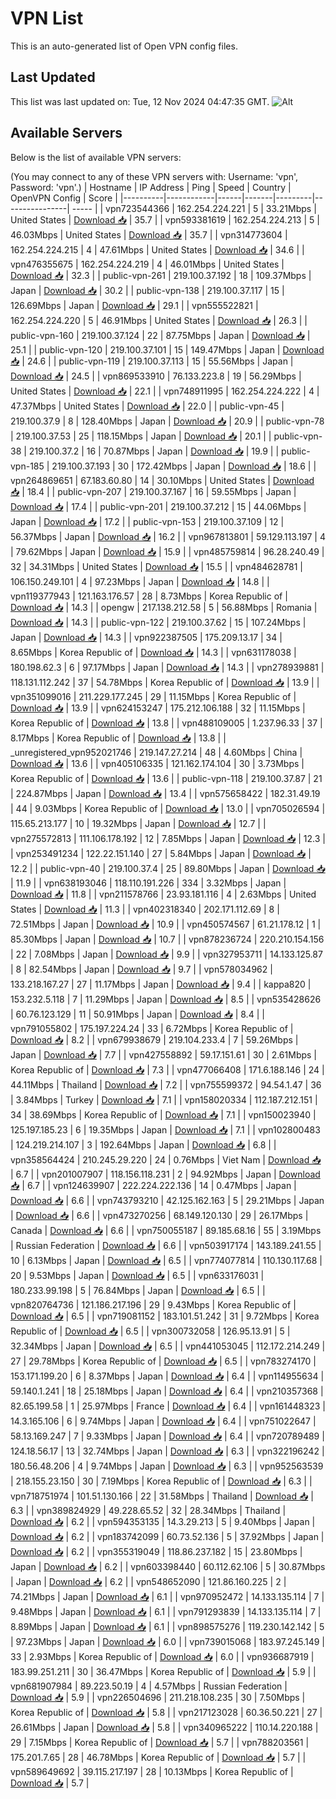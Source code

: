 # VPN List

This is an auto-generated list of Open VPN config files.

## Last Updated

This list was last updated on: Tue, 12 Nov 2024 04:47:35 GMT.
![Alt](https://repobeats.axiom.co/api/embed/186b98318ef1479477931607c1ad7d823f12451f.svg "Repobeats analytics image")

## Available Servers

Below is the list of available VPN servers:

(You may connect to any of these VPN servers with: Username: 'vpn', Password: 'vpn'.)
| Hostname | IP Address | Ping | Speed | Country | OpenVPN Config | Score |
|----------|------------|------|-------|---------|----------------| ----- |
| vpn723544366 | 162.254.224.221 | 5 | 33.21Mbps | United States | [Download 📥](./configs/server_0_US.ovpn) | 35.7 |
| vpn593381619 | 162.254.224.213 | 5 | 46.03Mbps | United States | [Download 📥](./configs/server_1_US.ovpn) | 35.7 |
| vpn314773604 | 162.254.224.215 | 4 | 47.61Mbps | United States | [Download 📥](./configs/server_2_US.ovpn) | 34.6 |
| vpn476355675 | 162.254.224.219 | 4 | 46.01Mbps | United States | [Download 📥](./configs/server_3_US.ovpn) | 32.3 |
| public-vpn-261 | 219.100.37.192 | 18 | 109.37Mbps | Japan | [Download 📥](./configs/server_4_JP.ovpn) | 30.2 |
| public-vpn-138 | 219.100.37.117 | 15 | 126.69Mbps | Japan | [Download 📥](./configs/server_5_JP.ovpn) | 29.1 |
| vpn555522821 | 162.254.224.220 | 5 | 46.91Mbps | United States | [Download 📥](./configs/server_6_US.ovpn) | 26.3 |
| public-vpn-160 | 219.100.37.124 | 22 | 87.75Mbps | Japan | [Download 📥](./configs/server_7_JP.ovpn) | 25.1 |
| public-vpn-120 | 219.100.37.101 | 15 | 149.47Mbps | Japan | [Download 📥](./configs/server_8_JP.ovpn) | 24.6 |
| public-vpn-119 | 219.100.37.113 | 15 | 55.56Mbps | Japan | [Download 📥](./configs/server_9_JP.ovpn) | 24.5 |
| vpn869533910 | 76.133.223.8 | 19 | 56.29Mbps | United States | [Download 📥](./configs/server_10_US.ovpn) | 22.1 |
| vpn748911995 | 162.254.224.222 | 4 | 47.37Mbps | United States | [Download 📥](./configs/server_11_US.ovpn) | 22.0 |
| public-vpn-45 | 219.100.37.9 | 8 | 128.40Mbps | Japan | [Download 📥](./configs/server_12_JP.ovpn) | 20.9 |
| public-vpn-78 | 219.100.37.53 | 25 | 118.15Mbps | Japan | [Download 📥](./configs/server_13_JP.ovpn) | 20.1 |
| public-vpn-38 | 219.100.37.2 | 16 | 70.87Mbps | Japan | [Download 📥](./configs/server_14_JP.ovpn) | 19.9 |
| public-vpn-185 | 219.100.37.193 | 30 | 172.42Mbps | Japan | [Download 📥](./configs/server_15_JP.ovpn) | 18.6 |
| vpn264869651 | 67.183.60.80 | 14 | 30.10Mbps | United States | [Download 📥](./configs/server_16_US.ovpn) | 18.4 |
| public-vpn-207 | 219.100.37.167 | 16 | 59.55Mbps | Japan | [Download 📥](./configs/server_17_JP.ovpn) | 17.4 |
| public-vpn-201 | 219.100.37.212 | 15 | 44.06Mbps | Japan | [Download 📥](./configs/server_18_JP.ovpn) | 17.2 |
| public-vpn-153 | 219.100.37.109 | 12 | 56.37Mbps | Japan | [Download 📥](./configs/server_19_JP.ovpn) | 16.2 |
| vpn967813801 | 59.129.113.197 | 4 | 79.62Mbps | Japan | [Download 📥](./configs/server_20_JP.ovpn) | 15.9 |
| vpn485759814 | 96.28.240.49 | 32 | 34.31Mbps | United States | [Download 📥](./configs/server_21_US.ovpn) | 15.5 |
| vpn484628781 | 106.150.249.101 | 4 | 97.23Mbps | Japan | [Download 📥](./configs/server_22_JP.ovpn) | 14.8 |
| vpn119377943 | 121.163.176.57 | 28 | 8.73Mbps | Korea Republic of | [Download 📥](./configs/server_23_KR.ovpn) | 14.3 |
| opengw | 217.138.212.58 | 5 | 56.88Mbps | Romania | [Download 📥](./configs/server_24_RO.ovpn) | 14.3 |
| public-vpn-122 | 219.100.37.62 | 15 | 107.24Mbps | Japan | [Download 📥](./configs/server_25_JP.ovpn) | 14.3 |
| vpn922387505 | 175.209.13.17 | 34 | 8.65Mbps | Korea Republic of | [Download 📥](./configs/server_26_KR.ovpn) | 14.3 |
| vpn631178038 | 180.198.62.3 | 6 | 97.17Mbps | Japan | [Download 📥](./configs/server_27_JP.ovpn) | 14.3 |
| vpn278939881 | 118.131.112.242 | 37 | 54.78Mbps | Korea Republic of | [Download 📥](./configs/server_28_KR.ovpn) | 13.9 |
| vpn351099016 | 211.229.177.245 | 29 | 11.15Mbps | Korea Republic of | [Download 📥](./configs/server_29_KR.ovpn) | 13.9 |
| vpn624153247 | 175.212.106.188 | 32 | 11.15Mbps | Korea Republic of | [Download 📥](./configs/server_30_KR.ovpn) | 13.8 |
| vpn488109005 | 1.237.96.33 | 37 | 8.17Mbps | Korea Republic of | [Download 📥](./configs/server_31_KR.ovpn) | 13.8 |
| _unregistered_vpn952021746 | 219.147.27.214 | 48 | 4.60Mbps | China | [Download 📥](./configs/server_32_CN.ovpn) | 13.6 |
| vpn405106335 | 121.162.174.104 | 30 | 3.73Mbps | Korea Republic of | [Download 📥](./configs/server_33_KR.ovpn) | 13.6 |
| public-vpn-118 | 219.100.37.87 | 21 | 224.87Mbps | Japan | [Download 📥](./configs/server_34_JP.ovpn) | 13.4 |
| vpn575658422 | 182.31.49.19 | 44 | 9.03Mbps | Korea Republic of | [Download 📥](./configs/server_35_KR.ovpn) | 13.0 |
| vpn705026594 | 115.65.213.177 | 10 | 19.32Mbps | Japan | [Download 📥](./configs/server_36_JP.ovpn) | 12.7 |
| vpn275572813 | 111.106.178.192 | 12 | 7.85Mbps | Japan | [Download 📥](./configs/server_37_JP.ovpn) | 12.3 |
| vpn253491234 | 122.22.151.140 | 27 | 5.84Mbps | Japan | [Download 📥](./configs/server_38_JP.ovpn) | 12.2 |
| public-vpn-40 | 219.100.37.4 | 25 | 89.80Mbps | Japan | [Download 📥](./configs/server_39_JP.ovpn) | 11.9 |
| vpn638193046 | 118.110.191.226 | 334 | 3.32Mbps | Japan | [Download 📥](./configs/server_40_JP.ovpn) | 11.8 |
| vpn211578766 | 23.93.181.116 | 4 | 2.63Mbps | United States | [Download 📥](./configs/server_41_US.ovpn) | 11.3 |
| vpn402318340 | 202.171.112.69 | 8 | 72.51Mbps | Japan | [Download 📥](./configs/server_42_JP.ovpn) | 10.9 |
| vpn450574567 | 61.21.178.12 | 1 | 85.30Mbps | Japan | [Download 📥](./configs/server_43_JP.ovpn) | 10.7 |
| vpn878236724 | 220.210.154.156 | 22 | 7.08Mbps | Japan | [Download 📥](./configs/server_44_JP.ovpn) | 9.9 |
| vpn327953711 | 14.133.125.87 | 8 | 82.54Mbps | Japan | [Download 📥](./configs/server_45_JP.ovpn) | 9.7 |
| vpn578034962 | 133.218.167.27 | 27 | 11.17Mbps | Japan | [Download 📥](./configs/server_46_JP.ovpn) | 9.4 |
| kappa820 | 153.232.5.118 | 7 | 11.29Mbps | Japan | [Download 📥](./configs/server_47_JP.ovpn) | 8.5 |
| vpn535428626 | 60.76.123.129 | 11 | 50.91Mbps | Japan | [Download 📥](./configs/server_48_JP.ovpn) | 8.4 |
| vpn791055802 | 175.197.224.24 | 33 | 6.72Mbps | Korea Republic of | [Download 📥](./configs/server_49_KR.ovpn) | 8.2 |
| vpn679938679 | 219.104.233.4 | 7 | 59.26Mbps | Japan | [Download 📥](./configs/server_50_JP.ovpn) | 7.7 |
| vpn427558892 | 59.17.151.61 | 30 | 2.61Mbps | Korea Republic of | [Download 📥](./configs/server_51_KR.ovpn) | 7.3 |
| vpn477066408 | 171.6.188.146 | 24 | 44.11Mbps | Thailand | [Download 📥](./configs/server_52_TH.ovpn) | 7.2 |
| vpn755599372 | 94.54.1.47 | 36 | 3.84Mbps | Turkey | [Download 📥](./configs/server_53_TR.ovpn) | 7.1 |
| vpn158020334 | 112.187.212.151 | 34 | 38.69Mbps | Korea Republic of | [Download 📥](./configs/server_54_KR.ovpn) | 7.1 |
| vpn150023940 | 125.197.185.23 | 6 | 19.35Mbps | Japan | [Download 📥](./configs/server_55_JP.ovpn) | 7.1 |
| vpn102800483 | 124.219.214.107 | 3 | 192.64Mbps | Japan | [Download 📥](./configs/server_56_JP.ovpn) | 6.8 |
| vpn358564424 | 210.245.29.220 | 24 | 0.76Mbps | Viet Nam | [Download 📥](./configs/server_57_VN.ovpn) | 6.7 |
| vpn201007907 | 118.156.118.231 | 2 | 94.92Mbps | Japan | [Download 📥](./configs/server_58_JP.ovpn) | 6.7 |
| vpn124639907 | 222.224.222.136 | 14 | 0.47Mbps | Japan | [Download 📥](./configs/server_59_JP.ovpn) | 6.6 |
| vpn743793210 | 42.125.162.163 | 5 | 29.21Mbps | Japan | [Download 📥](./configs/server_60_JP.ovpn) | 6.6 |
| vpn473270256 | 68.149.120.130 | 29 | 26.17Mbps | Canada | [Download 📥](./configs/server_61_CA.ovpn) | 6.6 |
| vpn750055187 | 89.185.68.16 | 55 | 3.19Mbps | Russian Federation | [Download 📥](./configs/server_62_RU.ovpn) | 6.6 |
| vpn503917174 | 143.189.241.55 | 10 | 6.13Mbps | Japan | [Download 📥](./configs/server_63_JP.ovpn) | 6.5 |
| vpn774077814 | 110.130.117.68 | 20 | 9.53Mbps | Japan | [Download 📥](./configs/server_64_JP.ovpn) | 6.5 |
| vpn633176031 | 180.233.99.198 | 5 | 76.84Mbps | Japan | [Download 📥](./configs/server_65_JP.ovpn) | 6.5 |
| vpn820764736 | 121.186.217.196 | 29 | 9.43Mbps | Korea Republic of | [Download 📥](./configs/server_66_KR.ovpn) | 6.5 |
| vpn719081152 | 183.101.51.242 | 31 | 9.72Mbps | Korea Republic of | [Download 📥](./configs/server_67_KR.ovpn) | 6.5 |
| vpn300732058 | 126.95.13.91 | 5 | 32.34Mbps | Japan | [Download 📥](./configs/server_68_JP.ovpn) | 6.5 |
| vpn441053045 | 112.172.214.249 | 27 | 29.78Mbps | Korea Republic of | [Download 📥](./configs/server_69_KR.ovpn) | 6.5 |
| vpn783274170 | 153.171.199.20 | 6 | 8.37Mbps | Japan | [Download 📥](./configs/server_70_JP.ovpn) | 6.4 |
| vpn114955634 | 59.140.1.241 | 18 | 25.18Mbps | Japan | [Download 📥](./configs/server_71_JP.ovpn) | 6.4 |
| vpn210357368 | 82.65.199.58 | 1 | 25.97Mbps | France | [Download 📥](./configs/server_72_FR.ovpn) | 6.4 |
| vpn161448323 | 14.3.165.106 | 6 | 9.74Mbps | Japan | [Download 📥](./configs/server_73_JP.ovpn) | 6.4 |
| vpn751022647 | 58.13.169.247 | 7 | 9.33Mbps | Japan | [Download 📥](./configs/server_74_JP.ovpn) | 6.4 |
| vpn720789489 | 124.18.56.17 | 13 | 32.74Mbps | Japan | [Download 📥](./configs/server_75_JP.ovpn) | 6.3 |
| vpn322196242 | 180.56.48.206 | 4 | 9.74Mbps | Japan | [Download 📥](./configs/server_76_JP.ovpn) | 6.3 |
| vpn952563539 | 218.155.23.150 | 30 | 7.19Mbps | Korea Republic of | [Download 📥](./configs/server_77_KR.ovpn) | 6.3 |
| vpn718751974 | 101.51.130.166 | 22 | 31.58Mbps | Thailand | [Download 📥](./configs/server_78_TH.ovpn) | 6.3 |
| vpn389824929 | 49.228.65.52 | 32 | 28.34Mbps | Thailand | [Download 📥](./configs/server_79_TH.ovpn) | 6.2 |
| vpn594353135 | 14.3.29.213 | 5 | 9.40Mbps | Japan | [Download 📥](./configs/server_80_JP.ovpn) | 6.2 |
| vpn183742099 | 60.73.52.136 | 5 | 37.92Mbps | Japan | [Download 📥](./configs/server_81_JP.ovpn) | 6.2 |
| vpn355319049 | 118.86.237.182 | 15 | 23.80Mbps | Japan | [Download 📥](./configs/server_82_JP.ovpn) | 6.2 |
| vpn603398440 | 60.112.62.106 | 5 | 30.87Mbps | Japan | [Download 📥](./configs/server_83_JP.ovpn) | 6.2 |
| vpn548652090 | 121.86.160.225 | 2 | 74.21Mbps | Japan | [Download 📥](./configs/server_84_JP.ovpn) | 6.1 |
| vpn970952472 | 14.133.135.114 | 7 | 9.48Mbps | Japan | [Download 📥](./configs/server_85_JP.ovpn) | 6.1 |
| vpn791293839 | 14.133.135.114 | 7 | 8.89Mbps | Japan | [Download 📥](./configs/server_86_JP.ovpn) | 6.1 |
| vpn898575276 | 119.230.142.142 | 5 | 97.23Mbps | Japan | [Download 📥](./configs/server_87_JP.ovpn) | 6.0 |
| vpn739015068 | 183.97.245.149 | 33 | 2.93Mbps | Korea Republic of | [Download 📥](./configs/server_88_KR.ovpn) | 6.0 |
| vpn936687919 | 183.99.251.211 | 30 | 36.47Mbps | Korea Republic of | [Download 📥](./configs/server_89_KR.ovpn) | 5.9 |
| vpn681907984 | 89.223.50.19 | 4 | 4.57Mbps | Russian Federation | [Download 📥](./configs/server_90_RU.ovpn) | 5.9 |
| vpn226504696 | 211.218.108.235 | 30 | 7.50Mbps | Korea Republic of | [Download 📥](./configs/server_91_KR.ovpn) | 5.8 |
| vpn217123028 | 60.36.50.221 | 27 | 26.61Mbps | Japan | [Download 📥](./configs/server_92_JP.ovpn) | 5.8 |
| vpn340965222 | 110.14.220.188 | 29 | 7.15Mbps | Korea Republic of | [Download 📥](./configs/server_93_KR.ovpn) | 5.7 |
| vpn788203561 | 175.201.7.65 | 28 | 46.78Mbps | Korea Republic of | [Download 📥](./configs/server_94_KR.ovpn) | 5.7 |
| vpn589649692 | 39.115.217.197 | 28 | 10.13Mbps | Korea Republic of | [Download 📥](./configs/server_95_KR.ovpn) | 5.7 |
